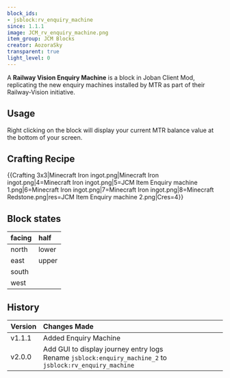 ```yaml
---
block_ids:
- jsblock:rv_enquiry_machine
since: 1.1.1
image: JCM_rv_enquiry_machine.png
item_group: JCM Blocks
creator: AozoraSky
transparent: true
light_level: 0
---
```


A **Railway Vision Enquiry Machine** is a block in Joban Client Mod, replicating the new enquiry machines installed by MTR as part of their Railway-Vision initiative.

## Usage
Right clicking on the block will display your current MTR balance value at the bottom of your screen.

## Crafting Recipe
{{Crafting 3x3|Minecraft Iron ingot.png|Minecraft Iron ingot.png|4=Minecraft Iron ingot.png|5=JCM Item Enquiry machine 1.png|6=Minecraft Iron ingot.png|7=Minecraft Iron ingot.png|8=Minecraft Redstone.png|res=JCM Item Enquiry machine 2.png|Cres=4}}

## Block states
| facing | half  |
|:-------|:------|
| north  | lower |
| east   | upper |
| south  |       |
| west   |       |

## History
| Version | Changes Made                                                                                                |
|:--------|:------------------------------------------------------------------------------------------------------------|
| v1.1.1  | Added Enquiry Machine                                                                                       |
| v2.0.0  | Add GUI to display journey entry logs<br>Rename `jsblock:enquiry_machine_2` to `jsblock:rv_enquiry_machine` |